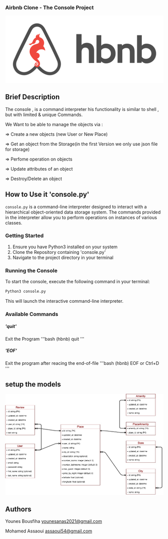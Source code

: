 ### Airbnb Clone -  The Console Project

![models](./img/Project.png)

## Brief Description

The console , is a command interpreter his  functionality is similar to shell , but with limited & unique Commands.

We Want to be able to manage the objects via :

=> Create a new objects (new User or New Place)

=> Get an object from the Storage(in the first Version we only use json file for storage)

=> Perfome operation on objects

=> Update attributes of an object

=> Destroy/Delete an object


## How to Use it 'console.py'

`console.py` is a command-line interpreter designed to interact with a hierarchical object-oriented data storage system. The commands provided in the interpreter allow you to perform operations on instances of various classes.

### Getting Started

1. Ensure you have Python3 installed on your system
2. Clone the Repository containing 'console.py'
3. Navigate to the project directory in your terminal 

### Running the Console

To start the console, execute the following command in your terminal:
```bash 
Python3 console.py
```
This will launch the interactive command-line interpreter.

### Available Commands
##### 'quit'
Exit the Program
'''bash
(hbnb) quit
'''
##### 'EOF'
Exit the program after reacing the end-of-file
'''bash
(hbnb) EOF or Ctrl+D
'''



## setup the models
![models](./img/all_models.jpg)

## Authors

Younes Bousfiha <younesanas2021@gmail.com>

Mohamed Assaoui <assaoui54@gmail.com>
